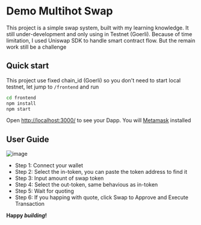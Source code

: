 # Demo Multihot Swap

This project is a simple swap system, built with my learning knowledge. It still under-development and only using in Testnet (Goerli). Because of time limitation, I used Uniswap SDK to handle smart contract flow. But the remain work still be a challenge
## Quick start
This project use fixed chain_id (Goerli) so you don't need to start local testnet, let jump to `/frontend` and run

```sh
cd frontend
npm install
npm start
```

Open [http://localhost:3000/](http://localhost:3000/) to see your Dapp. You will [Metamask](https://metamask.io) installed

## User Guide
![image](https://github.com/vuphan365/demo-swap/assets/29919845/8c8b9ed2-0f7d-4fd8-ac78-5707d93da642)


- Step 1: Connect your wallet
- Step 2: Select the in-token, you can paste the token address to find it
- Step 3: Input amount of swap token
- Step 4: Select the out-token, same behavious as in-token
- Step 5: Wait for quoting
- Step 6: If you happing with quote, click Swap to Approve and Execute Transaction

**Happy _building_!**
